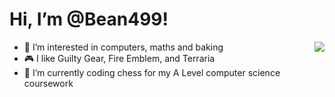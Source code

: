 # Hi, I’m @Bean499!
<img src="https://external-content.duckduckgo.com/iu/?u=https%3A%2F%2Fwww.fightersgeneration.com%2Fcharacters%2Ffaust-huh.gif&f=1&nofb=1" align="right" style="filter: FlipH;">
<ul>
<li>👀 I’m interested in computers, maths and baking</li>
<li>🎮 I like Guilty Gear, Fire Emblem, and Terraria</li>
<li>🌱 I’m currently coding chess for my A Level computer science coursework</li>
</ul>
<!---
Bean499/Bean499 is a ✨ special ✨ repository because its `README.md` (this file) appears on your GitHub profile.
You can click the Preview link to take a look at your changes.
--->
